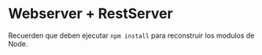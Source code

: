 # Webserver + RestServer

Recuerden que deben ejecutar ```npm install``` para reconstruir los modulos de Node.